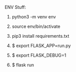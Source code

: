 ENV Stuff:

1. python3 -m venv env
2. source env/bin/activate
3. pip3 install requirements.txt


1.  $ export FLASK_APP=run.py
2.  $ export FLASK_DEBUG=1
3.  $ flask run
